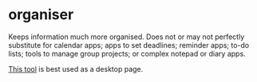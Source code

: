 # organiser

Keeps information much more organised. Does not or may not perfectly substitute for calendar apps; apps to set deadlines; reminder apps; to-do lists; tools to manage group projects; or complex notepad or diary apps.

[This tool](https://kuaLeYi.github.io/tools/organiser) is best used as a desktop page.